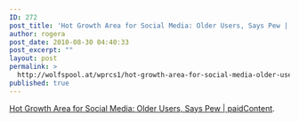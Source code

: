 ```yaml
---
ID: 272
post_title: 'Hot Growth Area for Social Media: Older Users, Says Pew | paidContent'
author: rogera
post_date: 2010-08-30 04:40:33
post_excerpt: ""
layout: post
permalink: >
  http://wolfspool.at/wprcs1/hot-growth-area-for-social-media-older-users-says-pew-paidcontent/
published: true
---
```

<a href="http://paidcontent.org/article/419-hot-growth-area-for-social-media-older-users-says-pew/">Hot Growth Area for Social Media: Older Users, Says Pew | paidContent</a>.